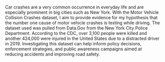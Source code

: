   Car crashes are a very common occurrence in everyday life and are especially prominent in big cities such as New York. With the Motor Vehicle Collision Crashes dataset, I aim to provide evidence for my hypothesis that the number one cause of motor vehicle crashes is texting while driving. The dataset used was pulled from Data.Gov from the New York City Police Department. According to the CDC, over 3,100 people were killed and another 424,000 were injured in the United States due to a distracted driver in 2019. 
Investigating this dataset can help inform policy decisions, enforcement strategies, and public awareness campaigns aimed at reducing accidents and improving road safety. 
